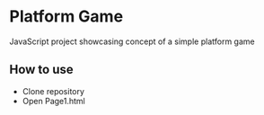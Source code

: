 # Platform Game

JavaScript project showcasing concept of a simple platform game 

## How to use

* Clone repository
* Open Page1.html
